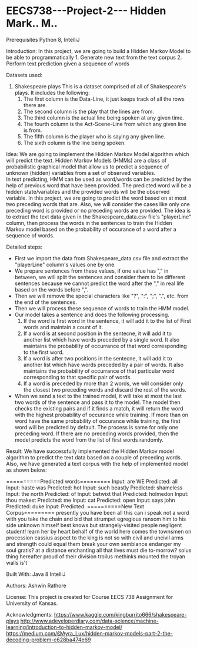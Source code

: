 # EECS738---Project-2--- Hidden Mark.. M..

 Prerequisites
 Python 8, IntelliJ

 Introduction:
 In this project, we are going to build a Hidden Markov Model to be able to programmatically
	1. Generate new text from the text corpus
	2. Perform text prediction given a sequence of words
 
 Datasets used:
 1. Shakespeare plays
	This is a dataset comprised of all of Shakespeare's plays. It includes the following:
	1. The first column is the Data-Line, it just keeps track of all the rows there are.
	2. The second column is the play that the lines are from.
	3. The third column is the actual line being spoken at any given time.
	4. The fourth column is the Act-Scene-Line from which any given line is from.
	5. The fifth column is the player who is saying any given line.
	6. The sixth column is the line being spoken.


 Idea:
 We are going to implement the Hidden Markov Model algorithm which will predict the text. 
 Hidden Markov Models (HMMs) are a class of probabilistic graphical model that allow us to predict a sequence of unknown (hidden) variables from a set of observed variables. 	
 In text predicting, HMM can be used as word/words can be predicted by the help of previous word that have been provided. The predicted word will be a hidden state/variables and the provided words will be the observed variable.
 In this project, we are going to predict the word based on at most two preceding words that are. Also, we will consider the cases like only one preceding word is provided or no preceding words are provided. The idea is to extract the text data given in the Shakespeare_data.csv file's "playerLine" column, then process the words in the sentences to train the Hidden Markov model based on the probability of occurance of a word after a sequence of words.
 
 Detailed steps:
 - First we import the data from Shakespeare_data.csv file and extract the "playerLine" column's values one by one.
 - We prepare sentences from these values, if one value has "," in between, we will split the sentences and consider them to be different sentences because we cannot predict the word after the "," in real life based on the words before ",".
 - Then we will remove the special characters like "?", ":", ";", ".", etc. from the end of the sentences.
 - Then we will process these sequence of words to train the HMM model.
 - Our model takes a sentence and does the following processing.
	1. If the word is first word in the sentence, it will add it to the list of First words and maintain a count of it.
	2. If a word is at second position in the sentecne, it will add it to another list which have words preceded by a single word. It also maintains the probability of occurrance of that word corresponding to the first word.
	3. If a word is after two positions in the sentecne, it will add it to another list which have words preceded by a pair of words. It also maintains the probability of occurrance of that particular word corresponding to that specific pair of words.
	4. If a word is preceded by more than 2 words, we will consider only the closest two preceding words and discard the rest of the words.
 - When we send a text to the trained model, it will take at most the last two words of the sentence and pass it to the model. The model then checks the existing pairs and if it finds a match, it will return the word with the highest probability of occurance while training. If more than on word have the same probability of occurance while training, the first word will be predicted by default. The process is same for only one preceding word. If there are no preceding words provided, then the model predicts the word from the list of first words randomly.

 Result:
 We have successfully implemented the Hidden Markov model algorithm to predict the text data based on a couple of preceding words. Also, we have generated a text corpus with the help of implemented model as shown below:
 
==========Predicted words=========
Input: are WE     Predicted: all
Input: haste was     Predicted: hot
Input: such beastly     Predicted: shameless
Input: the north     Predicted: of
Input: betwixt that     Predicted: holmedon
Input: thou makest     Predicted: me
Input:  cat     Predicted: open
Input: says john     Predicted: duke
Input:       Predicted: 
==========New Text Corpus=========
presently you have been all this can i speak not a word with you take the chain and bid that strumpet egregious ransom him to his side unknown himself best knows but strangely-visited people negligent student! learn her by heart behalf of the world here comes the townsmen on procession cassius aspect to the king is not so with civil and uncivil arms and strength could equal them break your own semblance endanger my soul gratis? at a distance enchanting all that lives must die to-morrow? solus thing hereafter proud of their division troilus methinks mounted the troyan walls is't                                                                                                   

 Built With:
 Java 8
 IntelliJ

 Authors:
 Ashwin Rathore

 License:
 This project is created for Course EECS 738 Assignment for University of Kansas.

 Acknowledgments:
 https://www.kaggle.com/kingburrito666/shakespeare-plays
 http://www.adeveloperdiary.com/data-science/machine-learning/introduction-to-hidden-markov-model/
 https://medium.com/@Ayra_Lux/hidden-markov-models-part-2-the-decoding-problem-c628ba474e69
